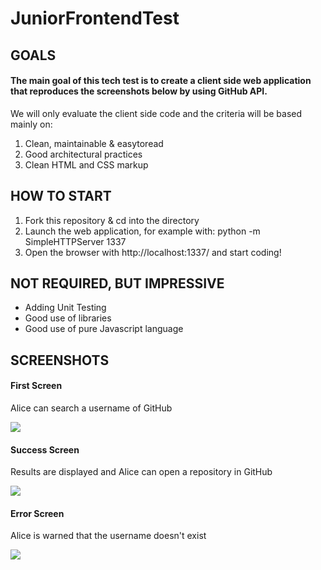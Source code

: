 # JuniorFrontendTest

## GOALS


#### The main goal of this tech test is to create a client side web application that reproduces the screenshots below by using GitHub API.

We will only evaluate the client side code and the criteria will be based mainly on:

1. Clean, maintainable & easy­to­read
2. Good architectural practices
3. Clean HTML and CSS markup

## HOW TO START

1. Fork this repository & cd into the directory
2. Launch the web application, for example with: python -m SimpleHTTPServer 1337
3. Open the browser with http://localhost:1337/ and start coding!

## NOT REQUIRED, BUT IMPRESSIVE

- Adding Unit Testing
- Good use of libraries
- Good use of pure Javascript language


## SCREENSHOTS

#### First Screen

Alice can search a username of GitHub

![](https://github.com/gerardcobas/JuniorFrontendTest/blob/master/images/First-Screen.png)

#### Success Screen

Results are displayed and Alice can open a repository in GitHub

![](https://github.com/gerardcobas/JuniorFrontendTest/blob/master/images/Success-screen.png)

#### Error Screen

Alice is warned that the username doesn't exist

![](https://github.com/gerardcobas/JuniorFrontendTest/blob/master/images/Error-screen.png)





